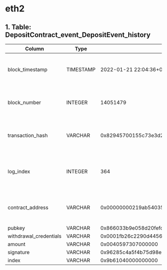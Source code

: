 # eth2

## 1. Table: DepositContract\_event\_DepositEvent\_history

| Column                  | Type      | Example                                                                                              | Description                                                  |
| ----------------------- | --------- | ---------------------------------------------------------------------------------------------------- | ------------------------------------------------------------ |
| block\_timestamp        | TIMESTAMP | 2022-01-21 22:04:36+00:00                                                                            | Timestamp of the block where this event was emitted          |
| block\_number           | INTEGER   | 14051479                                                                                             | The block number where this event was emitted                |
| transaction\_hash       | VARCHAR   | 0x82945700155c73e3d2745a0ae08363fe6a8dd0cf74dd0c27afb4199ee4d1f857                                   | Hash of the transactions in which this event was emitted     |
| log\_index              | INTEGER   | 364                                                                                                  | Integer of the log index position in the block of this event |
| contract\_address       | VARCHAR   | 0x00000000219ab540356cbb839cbe05303d7705fa                                                           | Address of the contract that produced the log                |
| pubkey                  | VARCHAR   | 0x866033b9e058d20fefc328731a7e8b905b6be26b22f19f32dd925e8883f5e9a6eeee17a29e2cb52fa8efcd46ea0b0960   |                                                              |
| withdrawal\_credentials | VARCHAR   | 0x0001fb26c2290d4456df9ee1aba149d74f8d4ff275bd032eb2f8110d2f57628f                                   |                                                              |
| amount                  | VARCHAR   | 0x0040597307000000                                                                                   |                                                              |
| signature               | VARCHAR   | 0x96285c4a5f4b75d98e78973980330aad1bdac75dffecbcf17990f47163632b85ecdecdc9688811c159086ac112d5273404 |                                                              |
| index                   | VARCHAR   | 0x9b61040000000000                                                                                   |                                                              |
